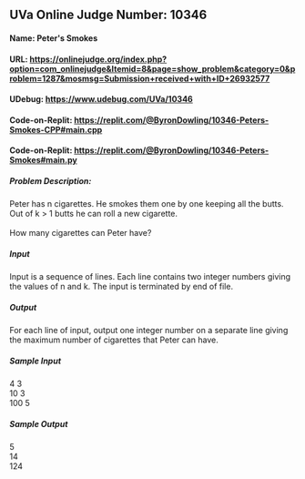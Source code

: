 ## UVa Online Judge Number: 10346
#### Name: Peter's Smokes
#### URL: https://onlinejudge.org/index.php?option=com_onlinejudge&Itemid=8&page=show_problem&category=0&problem=1287&mosmsg=Submission+received+with+ID+26932577
#### UDebug: https://www.udebug.com/UVa/10346
#### Code-on-Replit: https://replit.com/@ByronDowling/10346-Peters-Smokes-CPP#main.cpp
#### Code-on-Replit: https://replit.com/@ByronDowling/10346-Peters-Smokes#main.py

##### Problem Description:
Peter has n cigarettes. He smokes them one by one keeping all the butts. Out of k > 1 butts he can roll a new cigarette.\
\
How many cigarettes can Peter have?

##### Input
Input is a sequence of lines. Each line contains two integer numbers giving the values of n and k. The input is terminated by end of file.

##### Output
For each line of input, output one integer number on a separate line giving the maximum number of cigarettes that Peter can have.

##### Sample Input
4 3\
10 3\
100 5

##### Sample Output
5\
14\
124
